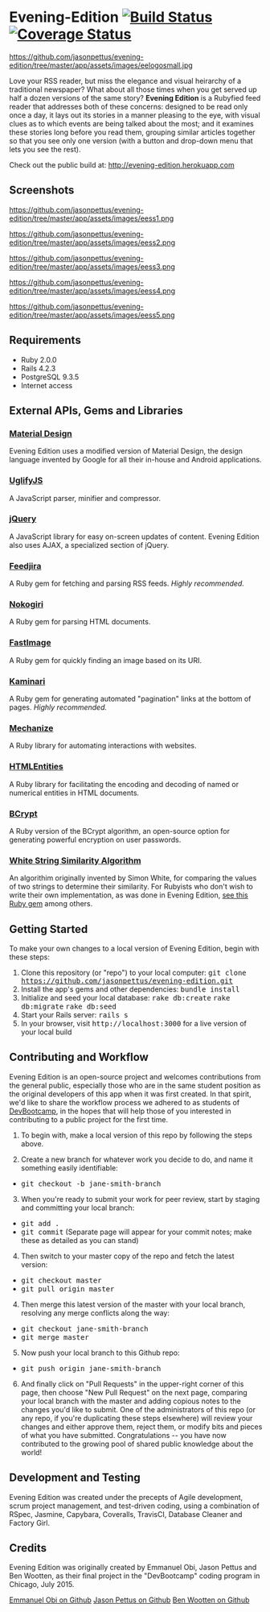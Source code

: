 # Evening-Edition [![Build Status](https://travis-ci.org/jasonpettus/evening-edition.svg?branch=master)](https://travis-ci.org/jasonpettus/evening-edition) [![Coverage Status](https://coveralls.io/repos/jasonpettus/evening-edition/badge.svg?branch=master&service=github)](https://coveralls.io/github/jasonpettus/evening-edition?branch=master)

https://github.com/jasonpettus/evening-edition/tree/master/app/assets/images/eelogosmall.jpg

Love your RSS reader, but miss the elegance and visual heirarchy of a traditional newspaper? What about all those times when you get served up half a dozen versions of the same story? **Evening Edition** is a Rubyfied feed reader that addresses both of these concerns: designed to be read only once a day, it lays out its stories in a manner pleasing to the eye, with visual clues as to which events are being talked about the most; and it examines these stories long before you read them, grouping similar articles together so that you see only one version (with a button and drop-down menu that lets you see the rest).

Check out the public build at: http://evening-edition.herokuapp.com

## Screenshots

https://github.com/jasonpettus/evening-edition/tree/master/app/assets/images/eess1.png

https://github.com/jasonpettus/evening-edition/tree/master/app/assets/images/eess2.png

https://github.com/jasonpettus/evening-edition/tree/master/app/assets/images/eess3.png

https://github.com/jasonpettus/evening-edition/tree/master/app/assets/images/eess4.png

https://github.com/jasonpettus/evening-edition/tree/master/app/assets/images/eess5.png

## Requirements
- Ruby 2.0.0
- Rails 4.2.3
- PostgreSQL 9.3.5
- Internet access

## External APIs, Gems and Libraries

### [Material Design](http://www.google.com/design/spec/material-design/introduction.html)

Evening Edition uses a modified version of Material Design, the design language invented by Google for all their in-house and Android applications.

### [UglifyJS](https://github.com/mishoo/UglifyJS2)

A JavaScript parser, minifier and compressor.

### [jQuery](https://jquery.com/)

A JavaScript library for easy on-screen updates of content. Evening Edition also uses AJAX, a specialized section of jQuery.

### [Feedjira](http://feedjira.com/)

A Ruby gem for fetching and parsing RSS feeds. *Highly recommended.*

### [Nokogiri](http://www.nokogiri.org/)

A Ruby gem for parsing HTML documents.

### [FastImage](https://github.com/sdsykes/fastimage)

A Ruby gem for quickly finding an image based on its URI.

### [Kaminari](https://github.com/amatsuda/kaminari)

A Ruby gem for generating automated "pagination" links at the bottom of pages. *Highly recommended.*

### [Mechanize](https://github.com/sparklemotion/mechanize)

A Ruby library for automating interactions with websites.

### [HTMLEntities](https://github.com/threedaymonk/htmlentities)

A Ruby library for facilitating the encoding and decoding of named or numerical entities in HTML documents.

### [BCrypt](https://github.com/codahale/bcrypt-ruby)

A Ruby version of the BCrypt algorithm, an open-source option for generating powerful encryption on user passwords.

### [White String Similarity Algorithm](http://www.catalysoft.com/articles/StrikeAMatch.html)

An algorithim originally invented by Simon White, for comparing the values of two strings to determine their similarity. For Rubyists who don't wish to write their own implementation, as was done in Evening Edition, [see this Ruby gem](https://github.com/jfairbank/whitesimilarity) among others.

## Getting Started

To make your own changes to a local version of Evening Edition, begin with these steps:

1. Clone this repository (or "repo") to your local computer: <tt>git clone https://github.com/jasonpettus/evening-edition.git</tt>
2. Install the app's gems and other dependencies: <tt>bundle install</tt>
3. Initialize and seed your local database: <tt>rake db:create</tt> <tt>rake db:migrate</tt> <tt>rake db:seed</tt>
4. Start your Rails server: <tt>rails s</tt>
5. In your browser, visit <tt>http://localhost:3000</tt> for a live version of your local build

## Contributing and Workflow

Evening Edition is an open-source project and welcomes contributions from the general public, especially those who are in the same student position as the original developers of this app when it was first created. In that spirit, we'd like to share the workflow process we adhered to as students of [DevBootcamp](http://www.devbootcamp.com), in the hopes that will help those of you interested in contributing to a public project for the first time.

1. To begin with, make a local version of this repo by following the steps above.

2. Create a new branch for whatever work you decide to do, and name it something easily identifiable:

  - <tt>git checkout -b jane-smith-branch</tt>

3. When you're ready to submit your work for peer review, start by staging and committing your local branch:

  - <tt>git add .</tt>
  - <tt>git commit</tt> (Separate page will appear for your commit notes; make these as detailed as you can stand)

4. Then switch to your master copy of the repo and fetch the latest version:

  - <tt>git checkout master</tt>
  - <tt>git pull origin master</tt>

4. Then merge this latest version of the master with your local branch, resolving any merge conflicts along the way:

  - <tt>git checkout jane-smith-branch</tt>
  - <tt>git merge master</tt>

5. Now push your local branch to this Github repo:

  - <tt>git push origin jane-smith-branch</tt>

6. And finally click on "Pull Requests" in the upper-right corner of this page, then choose "New Pull Request" on the next page, comparing your local branch with the master and adding copious notes to the changes you'd like to submit. One of the administrators of this repo (or any repo, if you're duplicating these steps elsewhere) will review your changes and either
approve them, reject them, or modify bits and pieces of what you have submitted. Congratulations -- you have now contributed to the growing pool of shared public knowledge about the world!

## Development and Testing

Evening Edition was created under the precepts of Agile development, scrum project management, and test-driven coding, using a combination of RSpec, Jasmine, Capybara, Coveralls, TravisCI, Database Cleaner and Factory Girl.

## Credits

Evening Edition was originally created by Emmanuel Obi, Jason Pettus and Ben Wootten, as their final project in the "DevBootcamp" coding program in Chicago, July 2015.

[Emmanuel Obi on Github](https://github.com/withtwoemms)
[Jason Pettus on Github](https://github.com/jasonpettus)
[Ben Wootten on Github](https://github.com/bwootten)

